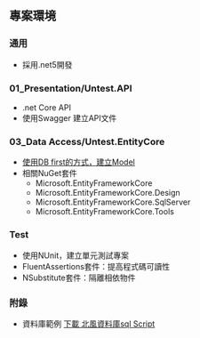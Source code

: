 
## 專案環境

### 通用
- 採用.net5開發

### 01_Presentation/Untest.API
- .net Core API
- 使用Swagger 建立API文件

### 03_Data Access/Untest.EntityCore
- [使用DB first的方式，建立Model](https://learn.microsoft.com/zh-tw/ef/core/managing-schemas/scaffolding/?tabs=dotnet-core-cli)
- 相關NuGet套件 
    - Microsoft.EntityFrameworkCore
    - Microsoft.EntityFrameworkCore.Design
    - Microsoft.EntityFrameworkCore.SqlServer
    - Microsoft.EntityFrameworkCore.Tools
### Test
- 使用NUnit，建立單元測試專案
- FluentAssertions套件：提高程式碼可讀性
- NSubstitute套件：隔離相依物件

### 附錄
- 資料庫範例 [下載 北風資料庫sql Script](https://raw.githubusercontent.com/microsoft/sql-server-samples/master/samples/databases/northwind-pubs/instnwnd.sql)
